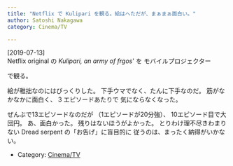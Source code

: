 ```yaml
---
title: "Netflix で Kulipari を観る。絵はへただが、まぁまぁ面白い。"
author: Satoshi Nakagawa
category: Cinema/TV

---
```


[2019-07-13]  
 Netflix original の
_Kulipari, an army of frgos_' を
モバイルプロジェクター

で観る。

 絵が稚拙なのにはびっくりした。
下手ウマでなく、たんに下手なのだ。
筋がなかなかに面白く、
3 エピソードあたりで
気にならなくなった。

 ぜんぶで13エピソードなのだが
（1エピソードが20分強）、
10エピソード目で大団円。
あ、面白かった。
残りはないほうがよかった。
とりわけ理不尽きわまりない
Dread serpent の「お告げ」に盲目的に
従うのは、まったく納得がいかない。

- Category: [Cinema/TV](/categories.html#Cinema/TV)

